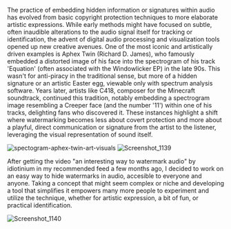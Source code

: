 The practice of embedding hidden information or signatures within audio has evolved from basic copyright protection techniques to more elaborate artistic expressions. While early methods might have focused on subtle, often inaudible alterations to the audio signal itself for tracking or identification, the advent of digital audio processing and visualization tools opened up new creative avenues. One of the most iconic and artistically driven examples is Aphex Twin (Richard D. James), who famously embedded a distorted image of his face into the spectrogram of his track 'Equation' (often associated with the Windowlicker EP) in the late 90s. This wasn't for anti-piracy in the traditional sense, but more of a hidden signature or an artistic Easter egg, viewable only with spectrum analysis software. Years later, artists like C418, composer for the Minecraft soundtrack, continued this tradition, notably embedding a spectrogram image resembling a Creeper face (and the number '11') within one of his tracks, delighting fans who discovered it. These instances highlight a shift where watermarking becomes less about covert protection and more about a playful, direct communication or signature from the artist to the listener, leveraging the visual representation of sound itself.

![spectogram-aphex-twin-art-visuals](https://github.com/user-attachments/assets/405c4c54-1b8f-478d-a8fc-882ab92f2f30)
![Screenshot_1139](https://github.com/user-attachments/assets/617a3aae-a2a8-40d1-86b4-5ed414a52021)

After getting the video "an interesting way to watermark audio" by idiotinium in my recommended feed a few months ago, I decided to work on an easy way to hide watermarks in audio, accesible to everyone and anyone. Taking a concept that might seem complex or niche and developing a tool that simplifies it empowers many more people to experiment and utilize the technique, whether for artistic expression, a bit of fun, or practical identification.

![Screenshot_1140](https://github.com/user-attachments/assets/eeb0bc42-a95b-4ab6-b131-ea70fc462284)

